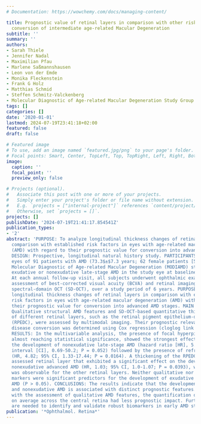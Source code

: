 ```yaml
---
# Documentation: https://wowchemy.com/docs/managing-content/

title: Prognostic value of retinal layers in comparison with other risk factors for
  conversion of intermediate age-related Macular Degeneration
subtitle: ''
summary: ''
authors:
- Sarah Thiele
- Jennifer Nadal
- Maximilian Pfau
- Marlene Saßmannshausen
- Leon von der Emde
- Monika Fleckenstein
- Frank G Holz
- Matthias Schmid
- Steffen Schmitz-Valckenberg
- Molecular Diagnostic of Age-related Macular Degeneration Study Group
tags: []
categories: []
date: '2020-01-01'
lastmod: 2024-07-19T23:41:18+02:00
featured: false
draft: false

# Featured image
# To use, add an image named `featured.jpg/png` to your page's folder.
# Focal points: Smart, Center, TopLeft, Top, TopRight, Left, Right, BottomLeft, Bottom, BottomRight.
image:
  caption: ''
  focal_point: ''
  preview_only: false

# Projects (optional).
#   Associate this post with one or more of your projects.
#   Simply enter your project's folder or file name without extension.
#   E.g. `projects = ["internal-project"]` references `content/project/deep-learning/index.md`.
#   Otherwise, set `projects = []`.
projects: []
publishDate: '2024-07-19T21:41:17.854541Z'
publication_types:
- '2'
abstract: 'PURPOSE: To analyze longitudinal thickness changes of retinal layers in
  comparison with established risk factors in eyes with age-related macular degeneration
  (AMD) with regard to their prognostic value for conversion into advanced AMD stages.
  DESIGN: Prospective, longitudinal natural history study. PARTICIPANTS: Ninety-one
  eyes of 91 patients with AMD (73.3$±$7.3 years; 62 female patients [50.4%]) of the
  Molecular Diagnostic of Age-related Macular Degeneration (MODIAMD) study without
  exudative or nonexudative late-stage AMD in the study eye at baseline. METHODS:
  At each annual follow-up visit, all subjects underwent ophthalmic examination with
  assessment of best-corrected visual acuity (BCVA) and retinal imaging, including
  spectral-domain OCT (SD-OCT), over a study period of 6 years. PURPOSE: To analyze
  longitudinal thickness changes of retinal layers in comparison with established
  risk factors in eyes with age-related macular degeneration (AMD) with regard to
  their prognostic value for conversion into advanced AMD stages. MAIN OUTCOME MEASURES:
  Qualitative structural AMD features and SD-OCT-based quantitative thickness changes
  of different retinal layers, such as the retinal pigment epithelium-drusen complex
  (RPEDC), were assessed by multimodal imaging. Their prognostic relevance regarding
  disease conversion was determined using Cox regression (cloglog link function).
  RESULTS: In the multivariable analysis, the presence of focal hyperpigmentation,
  almost reaching statistical significance, showed the strongest effect regarding
  the development of nonexudative late-stage AMD (hazard ratio [HR], 5.88; 95% confidence
  interval [CI], 0.69-50.2; P = 0.052) followed by the presence of refractile drusen
  (HR, 4.82; 95% CI, 1.33-17.44; P = 0.0164). A thickening of the RPEDC was the only
  assessed retinal layer that exhibited a significant effect on the development of
  nonexudative advanced AMD (HR, 1.03; 95% CI, 1.0-1.07; P = 0.0393), whereas no association
  was observable for the other retinal layers. Neither qualitative nor quantitative
  markers were significant predictors for the development of exudative late-stage
  AMD (P > 0.05). CONCLUSIONS: The results indicate that the development of both exudative
  and nonexudative AMD is associated with distinct prognostic features. However, compared
  with the assessment of qualitative AMD features, the quantification of retinal layers
  on average across the central retina had less prognostic impact. Further studies
  are needed to identify and validate robust biomarkers in early AMD stages.'
publication: '*Ophthalmol. Retina*'
---
```

